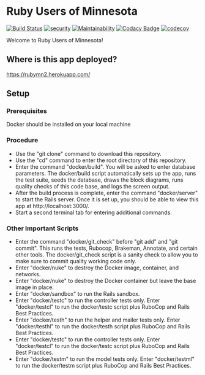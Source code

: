 # Ruby Users of Minnesota

[![Build Status](https://travis-ci.com/jhsu802701/rubymn2.svg?branch=main)](https://travis-ci.com/jhsu802701/rubymn2)
[![security](https://hakiri.io/github/jhsu802701/rubymn2/main.svg)](https://hakiri.io/github/jhsu802701/rubymn2/main)
[![Maintainability](https://api.codeclimate.com/v1/badges/14e118799467367be0aa/maintainability)](https://codeclimate.com/github/jhsu802701/rubymn2/maintainability)
[![Codacy Badge](https://api.codacy.com/project/badge/Grade/1372689edff04cd590e94714c9d9229a)](https://www.codacy.com/app/jhsu802701/rubymn2?utm_source=github.com&amp;utm_medium=referral&amp;utm_content=jhsu802701/rubymn2&amp;utm_campaign=Badge_Grade)
[![codecov](https://codecov.io/gh/jhsu802701/rubymn2/branch/master/graph/badge.svg)](https://codecov.io/gh/jhsu802701/rubymn2)

Welcome to Ruby Users of Minnesota!

## Where is this app deployed?
https://rubymn2.herokuapp.com/

## Setup

### Prerequisites
Docker should be installed on your local machine

### Procedure
* Use the "git clone" command to download this repository.
* Use the "cd" command to enter the root directory of this repository.
* Enter the command "docker/build".  You will be asked to enter database parameters.  The docker/build script automatically sets up the app, runs the test suite, seeds the database, draws the block diagrams, runs quality checks of this code base, and logs the screen output.
* After the build process is complete, enter the command "docker/server" to start the Rails server.  Once it is set up, you should be able to view this app at http://localhost:3000/.
* Start a second terminal tab for entering additional commands.

### Other Important Scripts
* Enter the command "docker/git_check" before "git add" and "git commit".  This runs the tests, Rubocop, Brakeman, Annotate, and certain other tools.  The docker/git_check script is a sanity check to allow you to make sure to commit quality working code only.
* Enter "docker/nuke" to destroy the Docker image, container, and networks.
* Enter "docker/nuke" to destroy the Docker container but leave the base image in place.
* Enter "docker/sandbox" to run the Rails sandbox.
* Enter "docker/testc" to run the controller tests only.  Enter "docker/testcl" to run the docker/testc script plus RuboCop and Rails Best Practices.
* Enter "docker/testh" to run the helper and mailer tests only.  Enter "docker/testhl" to run the docker/testh script plus RuboCop and Rails Best Practices.
* Enter "docker/testc" to run the controller tests only.  Enter "docker/testcl" to run the docker/testc script plus RuboCop and Rails Best Practices.
* Enter "docker/testm" to run the model tests only.  Enter "docker/testml" to run the docker/testm script plus RuboCop and Rails Best Practices.
